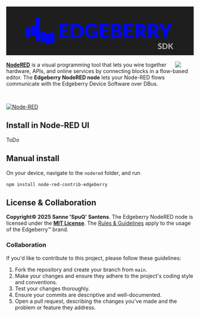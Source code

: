 ![Edgeberry Banner](https://raw.githubusercontent.com/Edgeberry/.github/main/brand/Edgeberry_banner_SDK.png)

<img src="https://nodered.org/about/resources/media/node-red-icon.png" align="right" width="10%"/>

**[NodeRED](https://nodered.org/)** is a visual programming tool that lets you wire together hardware, APIs, and online services by connecting blocks in a flow-based editor. The **Edgeberry NodeRED node** lets your Node-RED flows communicate with the Edgeberry Device Software over DBus.

<br clear="right"/>

[![Node-RED](https://img.shields.io/badge/Node--RED-Edgeberry-blue?logo=nodered)](https://flows.nodered.org/node/node-red-contrib-edgeberry)

## Install in Node-RED UI
ToDo

## Manual install
On your device, navigate to the `nodered` folder, and run
```
npm install node-red-contrib-edgeberry
```

## License & Collaboration
**Copyright© 2025 Sanne 'SpuQ' Santens**. The Edgeberry NodeRED node is licensed under the **[MIT License](LICENSE.txt)**. The [Rules & Guidelines](https://github.com/Edgeberry/.github/blob/main/brand/Edgeberry_Trademark_Rules_and_Guidelines.md) apply to the usage of the Edgeberry™ brand.

### Collaboration

If you'd like to contribute to this project, please follow these guidelines:
1. Fork the repository and create your branch from `main`.
2. Make your changes and ensure they adhere to the project's coding style and conventions.
3. Test your changes thoroughly.
4. Ensure your commits are descriptive and well-documented.
5. Open a pull request, describing the changes you've made and the problem or feature they address.